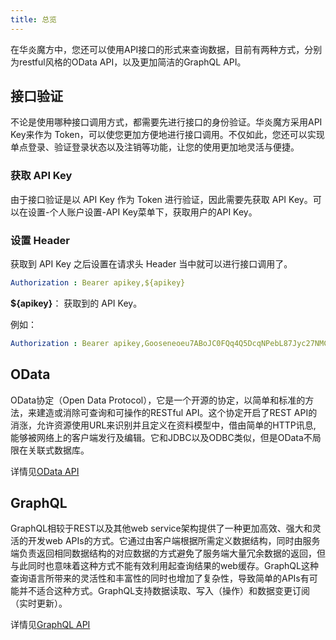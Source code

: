 ```yaml
---
title: 总览
---
```


在华炎魔方中，您还可以使用API接口的形式来查询数据，目前有两种方式，分别为restful风格的OData API，以及更加简洁的GraphQL API。

## 接口验证

不论是使用哪种接口调用方式，都需要先进行接口的身份验证。华炎魔方采用API Key来作为 Token，可以使您更加方便地进行接口调用。不仅如此，您还可以实现单点登录、验证登录状态以及注销等功能，让您的使用更加地灵活与便捷。

### 获取 API Key

由于接口验证是以 API Key 作为 Token 进行验证，因此需要先获取 API Key。可以在设置-个人账户设置-API Key菜单下，获取用户的API Key。

### 设置 Header

获取到 API Key 之后设置在请求头 Header 当中就可以进行接口调用了。

```yml
Authorization : Bearer apikey,${apikey}
```

**${apikey}**： 获取到的 API Key。

例如：

```yml
Authorization : Bearer apikey,Gooseneoeu7ABoJC0FQq4Q5DcqNPebL87Jyc27NMCrd
```

## OData

OData协定（Open Data Protocol），它是一个开源的协定，以简单和标准的方法，来建造或消除可查询和可操作的RESTful API。这个协定开启了REST API的消涨，允许资源使用URL来识别并且定义在资料模型中，借由简单的HTTP讯息, 能够被网络上的客户端发行及编辑。它和JDBC以及ODBC类似，但是OData不局限在关联式数据库。

详情见[OData API](/developer/api/odata)

## GraphQL

GraphQL相较于REST以及其他web service架构提供了一种更加高效、强大和灵活的开发web APIs的方式。它通过由客户端根据所需定义数据结构，同时由服务端负责返回相同数据结构的对应数据的方式避免了服务端大量冗余数据的返回，但与此同时也意味着这种方式不能有效利用起查询结果的web缓存。GraphQL这种查询语言所带来的灵活性和丰富性的同时也增加了复杂性，导致简单的APIs有可能并不适合这种方式。GraphQL支持数据读取、写入（操作）和数据变更订阅（实时更新）。

详情见[GraphQL API](/developer/api/graphql)
